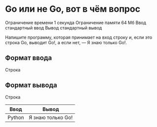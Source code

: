 # Go или не Go, вот в чём вопрос
Ограничение времени	1 секунда
Ограничение памяти	64 Мб
Ввод	стандартный ввод
Вывод	стандартный вывод

Напишите программу, которая принимает на вход строку и, если это строка Go, выводит Go!, а если нет, — Я знаю только Go!.

## Формат ввода
Строка

## Формат вывода
Строка

|Ввод |Вывод |
|-----|------|
|Python |Я знаю только Go!|


